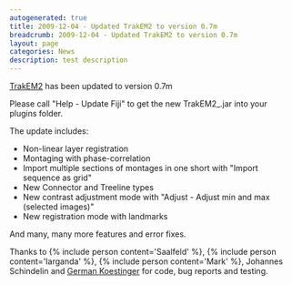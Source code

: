 ```yaml
---
autogenerated: true
title: 2009-12-04 - Updated TrakEM2 to version 0.7m
breadcrumb: 2009-12-04 - Updated TrakEM2 to version 0.7m
layout: page
categories: News
description: test description
---
```


[TrakEM2](TrakEM2 "wikilink") has been updated to version 0.7m

Please call "Help - Update Fiji" to get the new TrakEM2\_.jar into your plugins folder.

The update includes:

  - Non-linear layer registration
  - Montaging with phase-correlation
  - Import multiple sections of montages in one short with "Import sequence as grid"
  - New Connector and Treeline types
  - New contrast adjustment mode with "Adjust - Adjust min and max (selected images)"
  - New registration mode with landmarks

And many, many more features and error fixes.

Thanks to {% include person content='Saalfeld' %}, {% include person content='Iarganda' %}, {% include person content='Mark' %}, Johannes Schindelin and [German Koestinger](http://www.ini.uzh.ch/people/german) for code, bug reports and testing.


